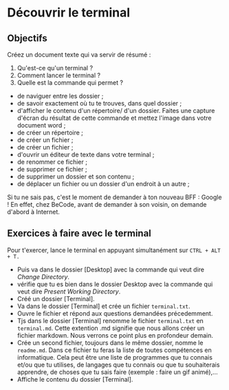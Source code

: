 # Découvrir le terminal

## Objectifs

Créez un document texte qui va servir de résumé : 

1. Qu'est-ce qu'un terminal ? 
2. Comment lancer le terminal ? 
3. Quelle est la commande qui permet ? 
  - de naviguer entre les dossier ;
  - de savoir exactement où tu te trouves, dans quel dossier ;
  - d'afficher le contenu d'un répertoire/ d'un dossier. Faites une capture d'écran du résultat de cette commande et mettez l'image dans votre document word ;
  - de créer un répertoire ;
  - de créer un fichier ;
  - de créer un fichier ; 
  - d'ouvrir un éditeur de texte dans votre terminal ;
  - de renommer ce fichier ;
  - de supprimer ce fichier ;
  - de supprimer un dossier et son contenu ;
  - de déplacer un fichier ou un dossier d'un endroit à un autre ; 

Si tu ne sais pas, c'est le moment de demander à ton nouveau BFF : Google !
En effet, chez BeCode, avant de demander à son voisin, on demande d'abord à Internet.

## Exercices à faire avec le terminal

Pour t'exercer, lance le terminal en appuyant simultanément sur `CTRL + ALT + T.`

- Puis va dans le dossier [Desktop] avec la commande qui veut dire *Change Directory*.
- vérifie que tu es bien dans le dossier Desktop avec la commande qui veut dire *Present Working Directory*.
- Créé un dossier [Terminal].
- Va dans le dossier [Terminal] et crée un fichier `terminal.txt`.
- Ouvre le fichier et répond aux questions demandées précedemment.
- Tjs dans le dossier [Terminal] renomme le fichier `terminal.txt` en `terminal.md`. Cette extention .md signifie que nous allons créer un fichier markdown. Nous verrons ce point plus en profondeur demain.
- Crée un second fichier, toujours dans le même dossier, nomme le `readme.md`. Dans ce fichier tu feras la liste de toutes compétences en informatique. Cela peut être une liste de programmes que tu connais et/ou que tu utilises, de langages que tu connais ou que tu souhaiterais apprendre, de choses que tu sais faire (exemple : faire un gif animé),...
- Affiche le contenu du dossier [Terminal].


